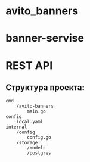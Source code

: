 # avito_banners

# banner-servise

# REST API 



## Структура проекта:
    cmd
        /avito-banners
            main.go
    config
        local.yaml
    internal
        /config
            config.go
        /storage
            /models
            /postgres

